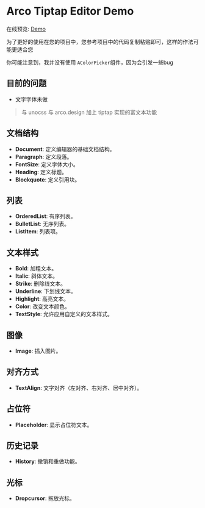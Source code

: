 # Arco Tiptap Editor Demo

在线预览: [Demo](https://arco-tiptap.netlify.app/)

为了更好的使用在您的项目中，您参考项目中的代码复制粘贴即可，这样的作法可能更适合您

你可能注意到，我并没有使用 `AColorPicker`组件，因为会引发一些bug

## 目前的问题

- 文字字体未做

> 与 unocss 与 arco.design 加上 tiptap 实现的富文本功能

## 文档结构

- **Document**: 定义编辑器的基础文档结构。
- **Paragraph**: 定义段落。
- **FontSize**: 定义字体大小。
- **Heading**: 定义标题。
- **Blockquote**: 定义引用块。

## 列表

- **OrderedList**: 有序列表。
- **BulletList**: 无序列表。
- **ListItem**: 列表项。

## 文本样式

- **Bold**: 加粗文本。
- **Italic**: 斜体文本。
- **Strike**: 删除线文本。
- **Underline**: 下划线文本。
- **Highlight**: 高亮文本。
- **Color**: 改变文本颜色。
- **TextStyle**: 允许应用自定义的文本样式。

## 图像

- **Image**: 插入图片。

## 对齐方式

- **TextAlign**: 文字对齐（左对齐、右对齐、居中对齐）。

## 占位符

- **Placeholder**: 显示占位符文本。

## 历史记录

- **History**: 撤销和重做功能。

## 光标

- **Dropcursor**: 拖放光标。
